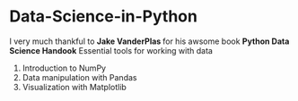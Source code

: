 # Data-Science-in-Python

I very much thankful to <b>Jake VanderPlas </b> for his awsome book <b>Python Data Science Handook</b> Essential tools for working with data

<ol>
<li>Introduction to NumPy</li>
<li>Data manipulation with Pandas</li>
<li>Visualization with Matplotlib</li>
 <ol>
